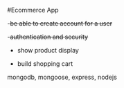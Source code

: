 #Ecommerce App

-~~be able to create account for a user~~

-~~authentication and security~~

- show product display

- build shopping cart




mongodb, mongoose, express, nodejs